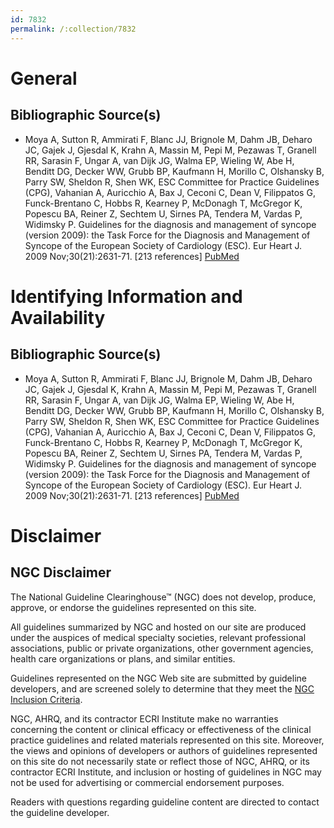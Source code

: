 ```yaml
---
id: 7832
permalink: /:collection/7832
---
```


# General

## Bibliographic Source(s)

- Moya A, Sutton R, Ammirati F, Blanc JJ, Brignole M, Dahm JB, Deharo JC, Gajek J, Gjesdal K, Krahn A, Massin M, Pepi M, Pezawas T, Granell RR, Sarasin F, Ungar A, van Dijk JG, Walma EP, Wieling W, Abe H, Benditt DG, Decker WW, Grubb BP, Kaufmann H, Morillo C, Olshansky B, Parry SW, Sheldon R, Shen WK, ESC Committee for Practice Guidelines (CPG), Vahanian A, Auricchio A, Bax J, Ceconi C, Dean V, Filippatos G, Funck-Brentano C, Hobbs R, Kearney P, McDonagh T, McGregor K, Popescu BA, Reiner Z, Sechtem U, Sirnes PA, Tendera M, Vardas P, Widimsky P. Guidelines for the diagnosis and management of syncope (version 2009): the Task Force for the Diagnosis and Management of Syncope of the European Society of Cardiology (ESC). Eur Heart J. 2009 Nov;30(21):2631-71. [213 references] [ PubMed ](http://www.ncbi.nlm.nih.gov/entrez/query.fcgi?cmd=Retrieve&db=pubmed&dopt=Abstract&list_uids=19713422)

# Identifying Information and Availability

## Bibliographic Source(s)

- Moya A, Sutton R, Ammirati F, Blanc JJ, Brignole M, Dahm JB, Deharo JC, Gajek J, Gjesdal K, Krahn A, Massin M, Pepi M, Pezawas T, Granell RR, Sarasin F, Ungar A, van Dijk JG, Walma EP, Wieling W, Abe H, Benditt DG, Decker WW, Grubb BP, Kaufmann H, Morillo C, Olshansky B, Parry SW, Sheldon R, Shen WK, ESC Committee for Practice Guidelines (CPG), Vahanian A, Auricchio A, Bax J, Ceconi C, Dean V, Filippatos G, Funck-Brentano C, Hobbs R, Kearney P, McDonagh T, McGregor K, Popescu BA, Reiner Z, Sechtem U, Sirnes PA, Tendera M, Vardas P, Widimsky P. Guidelines for the diagnosis and management of syncope (version 2009): the Task Force for the Diagnosis and Management of Syncope of the European Society of Cardiology (ESC). Eur Heart J. 2009 Nov;30(21):2631-71. [213 references] [ PubMed ](http://www.ncbi.nlm.nih.gov/entrez/query.fcgi?cmd=Retrieve&db=pubmed&dopt=Abstract&list_uids=19713422)

# Disclaimer

## NGC Disclaimer

The National Guideline Clearinghouse™ (NGC) does not develop, produce, approve, or endorse the guidelines represented on this site.

All guidelines summarized by NGC and hosted on our site are produced under the auspices of medical specialty societies, relevant professional associations, public or private organizations, other government agencies, health care organizations or plans, and similar entities.

Guidelines represented on the NGC Web site are submitted by guideline developers, and are screened solely to determine that they meet the [NGC Inclusion Criteria](/help-and-about/summaries/inclusion-criteria).

NGC, AHRQ, and its contractor ECRI Institute make no warranties concerning the content or clinical efficacy or effectiveness of the clinical practice guidelines and related materials represented on this site. Moreover, the views and opinions of developers or authors of guidelines represented on this site do not necessarily state or reflect those of NGC, AHRQ, or its contractor ECRI Institute, and inclusion or hosting of guidelines in NGC may not be used for advertising or commercial endorsement purposes.

Readers with questions regarding guideline content are directed to contact the guideline developer.

